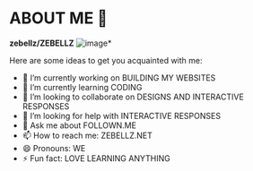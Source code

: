 # ABOUT ME 👋


**zebellz/ZEBELLZ** ![image*](https://github.com/zebellz/ZEBELLZ/assets/42856225/8482ea79-dc04-435d-b56d-bbe5fa042fa1)
 <!--is a ✨ _special_ ✨ repository because its `README.md` (this file) appears on your GitHub profile.-->

Here are some ideas to get you acquainted with me:

- 🔭 I’m currently working on BUILDING MY WEBSITES
- 🌱 I’m currently learning CODING
- 👯 I’m looking to collaborate on DESIGNS AND INTERACTIVE RESPONSES
- 🤔 I’m looking for help with INTERACTIVE RESPONSES
- 💬 Ask me about FOLLOWN.ME
- 📫 How to reach me: ZEBELLZ.NET
- 😄 Pronouns: WE
- ⚡ Fun fact: LOVE LEARNING ANYTHING

